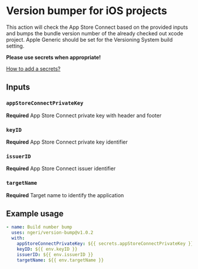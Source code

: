 # Version bumper for iOS projects

This action will check the App Store Connect based on the provided inputs and bumps the bundle version number of the already checked out xcode project.
Apple Generic should be set for the Versioning System build setting.

**Please use secrets when appropriate!**

[How to add a secrets?](https://help.github.com/en/actions/automating-your-workflow-with-github-actions/creating-and-using-encrypted-secrets)

## Inputs

### `appStoreConnectPrivateKey`

**Required** App Store Connect private key with header and footer


### `keyID`

**Required** App Store Connect private key identifier


### `issuerID`

**Required** App Store Connect issuer identifier


### `targetName`

**Required** Target name to identify the application


## Example usage

```yaml
- name: Build number bump
  uses: ngeri/version-bump@v1.0.2
  with:
    appStoreConnectPrivateKey: ${{ secrets.appStoreConnectPrivateKey }}
    keyID: ${{ env.keyID }}
    issuerID: ${{ env.issuerID }}
    targetName: ${{ env.targetName }}
```
